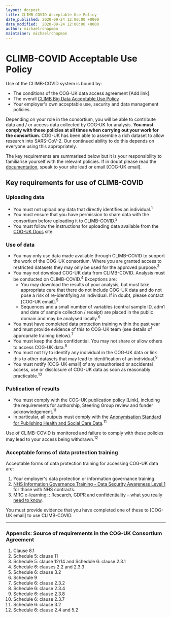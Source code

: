 ```yaml
---
layout: docpost
title: CLIMB COVID Acceptable Use Policy
date_published: 2020-09-24 12:00:00 +0000
date_modified:  2020-09-24 12:00:00 +0000
author: michaelrchapman
maintainer: michaelrchapman
---
```


# CLIMB-COVID Acceptable Use Policy

Use of the CLIMB-COVID system is bound by:
* The conditions of the COG-UK data access agreement [Add link].
* The overall [CLIMB Big Data Acceptable Use Policy](https://discourse.climb.ac.uk/t/climb-big-data-terms-and-conditions-for-users-may-2020/1236)
* Your employer's own acceptable use, security and data management policies.

Depending on your role in the consortium, you will be able to contribute data and / or access data collected by COG-UK for analysis. **You must comply with these policies at all times when carrying out your work for the consortium.** COG-UK has been able to assemble a rich dataset to allow research into SARS-CoV-2. Our continued ability to do this depends on everyone using this appropriately.

The key requirements are summarised below but it is your responsibility to familiarise yourself with the relevant policies. If in doubt please read the [documentation](https://docs.covid19.climb.ac.uk/), speak to your site lead or email [COG-UK email].

## Key requirements for use of CLIMB-COVID

### Uploading data
*	You must not upload any data that directly identifies an individual.<sup>1</sup>
*	You must ensure that you have permission to share data with the consortium before uploading it to CLIMB-COVID.<sup>2</sup>
*	You must follow the instructions for uploading data available from the [COG-UK Docs](https://docs.covid19.climb.ac.uk/) site.

### Use of data
*	You may only use data made available through CLIMB-COVID to support the work of the COG-UK consortium. Where you are granted access to restricted datasets they may only be used for the approved purpose.<sup>3</sup>
*	You may not download COG-UK data from CLIMB-COVID. Analysis must be conducted on CLIMB-COVID.<sup>4</sup> Exceptions are:
    *	You may download the results of your analysis, but must take appropriate care that there do not include COG-UK data and do not pose a risk of re-identifying an individual. If in doubt, please contact [COG-UK email].<sup>5</sup>
    *	Sequences and a small number of variables (central sample ID, adm1 and date of sample collection / receipt) are placed in the public domain and may be analysed locally.<sup>6</sup>
*	You must have completed data protection training within the past year and must provide evidence of this to COG-UK team (see details of appropriate training below).<sup>7</sup>
*	You must keep the data confidential. You may not share or allow others to access COG-UK data.<sup>8</sup>
*	You must not try to identify any individual in the COG-UK data or link this to other datasets that may lead to identification of an individual.<sup>9</sup>
*	You must notify [COG-UK email] of any unauthorised or accidental access, use or disclosure of COG-UK data as soon as reasonably practicable.<sup>10</sup>
 
### Publication of results
*	You must comply with the COG-UK publication policy [Link], including the requirements for authorship, Steering Group review and funder acknowledgement.<sup>11</sup>
*	In particular, all outputs must comply with the [Anonymisation Standard for Publishing Health and Social Care Data](https://digital.nhs.uk/data-and-information/information-standards/information-standards-and-data-collections-including-extractions/publications-and-notifications/standards-and-collections/isb1523-anonymisation-standard-for-publishing-health-and-social-care-data).<sup>11</sup>
 
Use of CLIMB-COVID is monitored and failure to comply with these policies may lead to your access being withdrawn.<sup>12</sup>
 
 
### Acceptable forms of data protection training
Acceptable forms of data protection training for accessing COG-UK data are:
1.	Your employer's data protection or information governance training.
2.	[NHS Information Governance Training - Data Security Awareness Level 1](https://www.e-lfh.org.uk/programmes/data-security-awareness/) for those with NHS contracts.
3.	[MRC e-learning: : Research, GDPR and confidentiality – what you really need to know](https://byglearning.co.uk/mrcrsc-lms/course/view.php?id=71).

You must provide evidence that you have completed one of these to [COG-UK email] to use CLIMB-COVID.

---

### Appendix: Source of requirements in the COG-UK Consortium Agreement
1.	Clause 8.1
2.	Schedule 5: clause 11
3.	Schedule 5: clause 12/14 and Schedule 6: clause 2.3.1
4.	Schedule 6: clauses 2.2 and 2.3.3
5.	Schedule 6: clause 3.2
6.	Schedule 9
7.	Schedule 6: clause 2.3.2
8.	Schedule 6: clause 2.3.4
9.	Schedule 6: clause 2.3.8
10.	Schedule 6: clause 2.3.7
11.	Schedule 6: clause 3.2
12.	Schedule 6: clause 2.4 and 5.2
